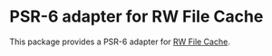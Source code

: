 # PSR-6 adapter for RW File Cache

This package provides a PSR-6 adapter for [RW File Cache](https://github.com/rapidwebltd/RW-File-Cache). 
